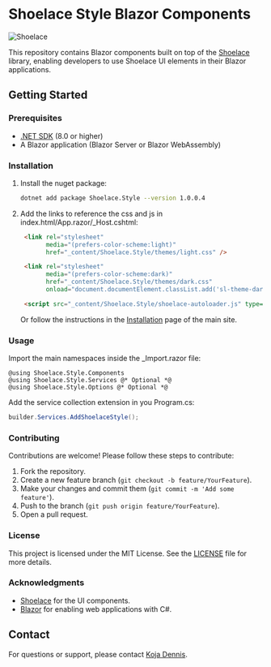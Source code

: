 # Shoelace Style Blazor Components

![Shoelace](https://shoelace.style/assets/images/wordmark.svg)

This repository contains Blazor components built on top of the [Shoelace](https://shoelace.style) library, enabling developers to use Shoelace UI elements in their Blazor applications.

## Getting Started

### Prerequisites

- [.NET SDK](https://dotnet.microsoft.com/download) (8.0 or higher)
- A Blazor application (Blazor Server or Blazor WebAssembly)

### Installation

1. Install the nuget package:

   ```bash
   dotnet add package Shoelace.Style --version 1.0.0.4
   ```

2. Add the links to reference the css and js in index.html/App.razor/_Host.cshtml:

   ```html
    <link rel="stylesheet"
          media="(prefers-color-scheme:light)"
          href="_content/Shoelace.Style/themes/light.css" />
   
    <link rel="stylesheet"
          media="(prefers-color-scheme:dark)"
          href="_content/Shoelace.Style/themes/dark.css"
          onload="document.documentElement.classList.add('sl-theme-dark');" />
   ```

   ``` html
    <script src="_content/Shoelace.Style/shoelace-autoloader.js" type="module"></script>
   ```

   Or follow the instructions in the [Installation](https://shoelace.style/getting-started/installation) page of the main site.

### Usage

Import the main namespaces inside the _Import.razor file:

``` cshtml
@using Shoelace.Style.Components
@using Shoelace.Style.Services @* Optional *@
@using Shoelace.Style.Options @* Optional *@
```

Add the service collection extension in you Program.cs:

``` cs
builder.Services.AddShoelaceStyle();
```

### Contributing

Contributions are welcome! Please follow these steps to contribute:

1. Fork the repository.
2. Create a new feature branch (`git checkout -b feature/YourFeature`).
3. Make your changes and commit them (`git commit -m 'Add some feature'`).
4. Push to the branch (`git push origin feature/YourFeature`).
5. Open a pull request.

### License

This project is licensed under the MIT License. See the [LICENSE](LICENSE) file for more details.

### Acknowledgments

- [Shoelace](https://shoelace.style) for the UI components.
- [Blazor](https://dotnet.microsoft.com/apps/aspnet/web-apps/blazor) for enabling web applications with C#.

## Contact

For questions or support, please contact [Koja Dennis](mailto:k.denny2000@gmai.com).
